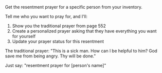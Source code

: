 Get the resentment prayer for a specific person from your inventory.

Tell me who you want to pray for, and I'll:
1. Show you the traditional prayer from page 552
2. Create a personalized prayer asking that they have everything you want for yourself
3. Update your prayer status for this resentment

The traditional prayer:
"This is a sick man. How can I be helpful to him? God save me from being angry. Thy will be done."

Just say: "resentment prayer for [person's name]"